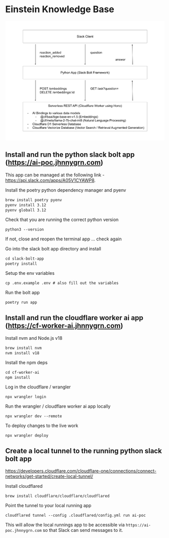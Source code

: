 # Einstein Knowledge Base

![alt text](https://github.com/ai-pocworkspace/ai-poc/blob/main/diagram.png?raw=true)

## Install and run the python slack bolt app (https://ai-poc.jhnnygrn.com)

This app can be managed at the following link - https://api.slack.com/apps/A05V1CYAWP8.

Install the poetry python dependency manager and pyenv
```
brew install poetry pyenv
pyenv install 3.12
pyenv globall 3.12
```

Check that you are running the correct python version
```
python3 --version
```

If not, close and reopen the terminal app ... check again

Go into the slack bolt app directory and install
```
cd slack-bolt-app
poetry install
```

Setup the env variables
```
cp .env.example .env # also fill out the variables
```

Run the bolt app
```
poetry run app
```


## Install and run the cloudflare worker ai app (https://cf-worker-ai.jhnnygrn.com)

Install nvm and Node.js v18
```
brew install nvm
nvm install v18
```

Install the npm deps
```
cd cf-worker-ai
npm install
```

Log in the cloudflare / wrangler
```
npx wrangler login
```

Run the wrangler / cloudflare worker ai app locally
```
npx wrangler dev --remote
```

To deploy changes to the live work
```
npx wrangler deploy
```


## Create a local tunnel to the running python slack bolt app

https://developers.cloudflare.com/cloudflare-one/connections/connect-networks/get-started/create-local-tunnel/

Install cloudflared
```
brew install cloudflare/cloudflare/cloudflared
```

Point the tunnel to your local running app
```
cloudflared tunnel --config .cloudflared/config.yml run ai-poc
```


This will allow the local runnings app to be accessible via `https://ai-poc.jhnnygrn.com` so that Slack can send messages to it.
